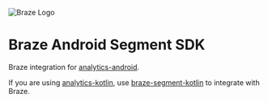 ![Braze Logo](https://github.com/Appboy/appboy-android-sdk/blob/master/braze-logo.png)

Braze Android Segment SDK
==========

Braze integration for [analytics-android](https://github.com/segmentio/analytics-android).

If you are using [analytics-kotlin](https://github.com/segmentio/analytics-kotlin), use [braze-segment-kotlin](https://github.com/braze-inc/braze-segment-kotlin) to integrate with Braze.
